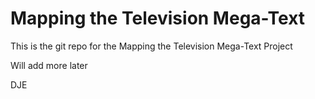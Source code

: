 # Mapping the Television Mega-Text

This is the git repo for the Mapping the Television Mega-Text Project

Will add more later

DJE
